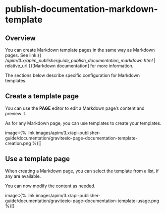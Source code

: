# publish-documentation-markdown-template

## Overview

You can create Markdown template pages in the same way as Markdown pages. See link:\{{ _/apim/3.x/apim\_publisherguide\_publish\_documentation\_markdown.html_ | relative\_url \}}\[Markdown documentation] for more information.

The sections below describe specific configuration for Markdown templates.

## Create a template page

You can use the **PAGE** editor to edit a Markdown page’s content and preview it.

As for any Markdown page, you can use templates to create your templates.

image::\{% link images/apim/3.x/api-publisher-guide/documentation/graviteeio-page-documentation-template-creation.png %\}\[]

## Use a template page

When creating a Markdown page, you can select the template from a list, if any are available.

You can now modify the content as needed.

image::\{% link images/apim/3.x/api-publisher-guide/documentation/graviteeio-page-documentation-template-usage.png %\}\[]
